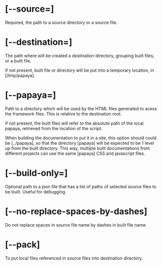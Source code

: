 # [--source=]

Required, the path to a source directory or a source file.

# [--destination=]

The path where will be created a destination directory, grouping built files, or a built file.

If not present, built file or directory will be put into a temporary location, in [/tmp/papaya].

# [--papaya=]

Path to a directory which will be used by the HTML files generated to acess the framework files. This is relative to the destination root.

If not present, the built files will refer to the absolute path of the local papaya, retrieved from the location of the script.

When building the documentation to put it in a site, this option should could be [../papaya], so that the directory [papaya] will be expected to be 1 level up from the built directory. This way, multiple built documentations from different projects can use the same [papaya] CSS and javascript files.

# [--build-only=]

Optional path to a json file that has a list of paths of selected source files to be built. Useful for debugging.

# [--no-replace-spaces-by-dashes]

Do not replace spaces in source file name by dashes in built file name.

# [--pack]

To put local files referenced in source files into destination directory.
